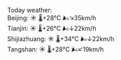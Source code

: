 Today weather:  
Beijing: ☀️   🌡️+28°C 🌬️↘35km/h  
Tianjin: ☀️   🌡️+26°C 🌬️↓22km/h  
Shijiazhuang: ☀️   🌡️+34°C 🌬️↓22km/h  
Tangshan: ☀️   🌡️+28°C 🌬️↙19km/h  

